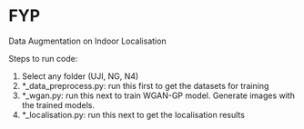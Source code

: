 # FYP
Data Augmentation on Indoor Localisation

Steps to run code:
1. Select any folder (UJI, NG, N4)
2. *_data_preprocess.py: run this first to get the datasets for training
3. *_wgan.py: run this next to train WGAN-GP model. Generate images with the trained models. 
4. *_localisation.py: run this next to get the localisation results
